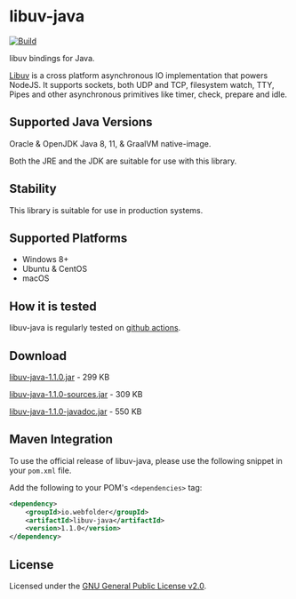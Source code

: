 # libuv-java

[![Build](https://github.com/webfolderio/libuv-java/workflows/libuv-java/badge.svg)](https://github.com/webfolderio/libuv-java/actions?query=workflow%3Alibuv-java)

libuv bindings for Java.

[Libuv](https://github.com/libuv/libuv) is a cross platform asynchronous IO implementation that powers NodeJS. It supports sockets, both UDP and TCP, filesystem watch, TTY, 
Pipes and other asynchronous primitives like timer, check, prepare and idle.

Supported Java Versions
-----------------------

Oracle & OpenJDK Java 8, 11, & GraalVM native-image.

Both the JRE and the JDK are suitable for use with this library.

Stability
---------
This library is suitable for use in production systems.

Supported Platforms
-------------------
* Windows 8+
* Ubuntu & CentOS
* macOS

How it is tested
----------------
libuv-java is regularly tested on [github actions](https://github.com/webfolderio/libuv-java/actions?query=workflow%3Alibuv-java).

Download
--------

[libuv-java-1.1.0.jar](https://repo1.maven.org/maven2/io/webfolder/libuv-java/1.1.0/libuv-java-1.1.0.jar) - 299 KB

[libuv-java-1.1.0-sources.jar](https://repo1.maven.org/maven2/io/webfolder/libuv-java/1.1.0/libuv-java-1.1.0-sources.jar) - 309 KB

[libuv-java-1.1.0-javadoc.jar](https://repo1.maven.org/maven2/io/webfolder/libuv-java/1.1.0/libuv-java-1.1.0-javadoc.jar) - 550 KB

Maven Integration
-----------------

To use the official release of libuv-java, please use the following snippet in your `pom.xml` file.

Add the following to your POM's `<dependencies>` tag:

```xml
<dependency>
    <groupId>io.webfolder</groupId>
    <artifactId>libuv-java</artifactId>
    <version>1.1.0</version>
</dependency>
```

License
-------
Licensed under the [GNU General Public License v2.0](https://github.com/webfolderio/libuv-java/blob/master/LICENSE).
